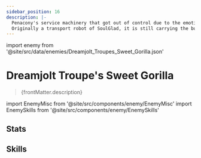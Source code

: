 ```yaml
---
sidebar_position: 16
description: |-
  Penacony's service machinery that got out of control due to the emotional interference in the Dreamscape.
  Originally a transport robot of SoulGlad, it is still carrying the burden of the delicacy after losing control while launching its gift to guests passing by.
---
```


import enemy from '@site/src/data/enemies/Dreamjolt_Troupes_Sweet_Gorilla.json'

# Dreamjolt Troupe's Sweet Gorilla
<blockquote>{frontMatter.description}</blockquote>

import EnemyMisc from '@site/src/components/enemy/EnemyMisc'
import EnemySkills from '@site/src/components/enemy/EnemySkills'

## Stats

<EnemyMisc enemy={enemy} variant={0} />

## Skills

<EnemySkills enemy={enemy} variant={0} />
